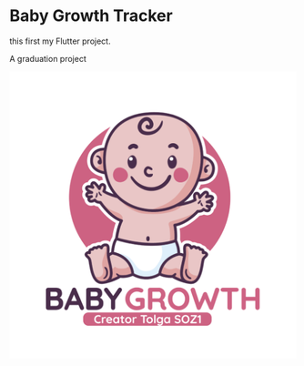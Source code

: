 # Baby Growth Tracker

this first my Flutter project.

A graduation project


![banner](https://github.com/tolgasozbir/Baby_Growth_Tracker/blob/main/images/splashIcon.png)
